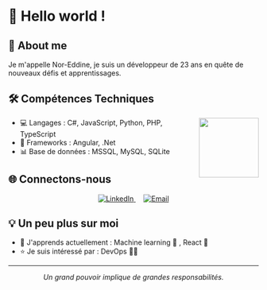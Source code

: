 # 👋 Hello world !

## 🚀 About me 
Je m'appelle Nor-Eddine, je suis un développeur de 23 ans en quête de nouveaux défis et apprentissages. 

## 🛠️ Compétences Techniques
<img align="right" height="120" src="https://media.tenor.com/vuK8sgM-VLgAAAAM/nagumo-cat.gif"  />

- 💻 Langages : C#, JavaScript, Python, PHP, TypeScript
- 🧰 Frameworks : Angular, .Net
- 📊 Base de données : MSSQL, MySQL, SQLite


## 🌐 Connectons-nous

<p align="center">
  <a href="https://fr.linkedin.com/in/nor-eddine-benkhalifa-8705b4220" target="_blank">
    <img src="https://img.shields.io/badge/LinkedIn-0077B5?style=for-the-badge&logo=linkedin&logoColor=white" alt="LinkedIn" />
  </a>
  &nbsp;&nbsp;&nbsp;
  <a href="mailto:noreddine.bklf@gmail.com">
    <img src="https://img.shields.io/badge/Email-D14836?style=for-the-badge&logo=gmail&logoColor=white" alt="Email" />
  </a>
  
</p>


## 💡 Un peu plus sur moi
- 🌱 J'apprends actuellement : Machine learning 🤖 , React 🔬
- ⭐ Je suis intéressé par : DevOps 👨‍💻

---

<p align="center">
  <i>Un grand pouvoir implique de grandes responsabilités.</i>
</p>
